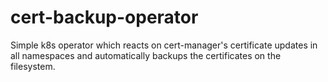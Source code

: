 cert-backup-operator
====================

Simple k8s operator which reacts on cert-manager's certificate updates in all namespaces 
and automatically backups the certificates on the filesystem.
